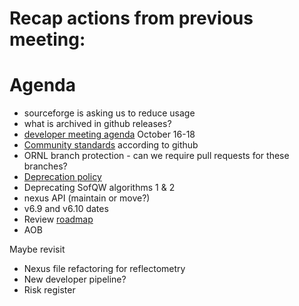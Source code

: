 # Recap actions from previous meeting:


# Agenda
- sourceforge is asking us to reduce usage
- what is archived in github releases?
- [developer meeting agenda](https://github.com/mantidproject/workshops/blob/main/developer/2023-10/agenda.md) October 16-18
- [Community standards](https://github.com/mantidproject/mantid/community) according to github
- ORNL branch protection - can we require pull requests for these branches?
- [Deprecation policy](https://github.com/mantidproject/workshops/blob/main/developer/2023-10/codecamp/deprecation_policy.md) 
- Deprecating SofQW algorithms 1 & 2
- nexus API (maintain or move?)
- v6.9 and v6.10 dates
- Review [roadmap](https://github.com/mantidproject/roadmap/projects/1)
- AOB

Maybe revisit
- Nexus file refactoring for reflectometry
- New developer pipeline?
- Risk register

